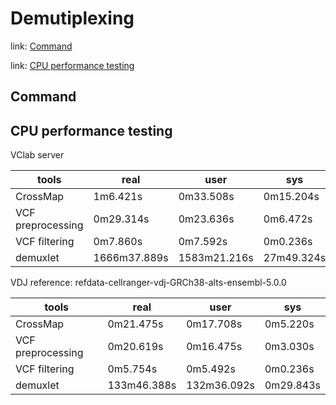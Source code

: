 # Demutiplexing
link: [Command](#command)

link: [CPU performance testing](#cpu-performance-testing)

## Command





## CPU performance testing
VClab server



| tools                | real         | user          | sys          |
|----------------------|--------------|---------------|--------------|
| CrossMap             | 1m6.421s     | 0m33.508s     | 0m15.204s    | 
| VCF preprocessing    | 0m29.314s    | 0m23.636s     | 0m6.472s     | 
| VCF filtering        | 0m7.860s     | 0m7.592s      | 0m0.236s     |
| demuxlet             | 1666m37.889s | 1583m21.216s  | 27m49.324s   |






VDJ reference: refdata-cellranger-vdj-GRCh38-alts-ensembl-5.0.0


| tools                | real         | user          | sys          |
|----------------------|--------------|---------------|--------------|
| CrossMap             | 0m21.475s    | 0m17.708s     | 0m5.220s     | 
| VCF preprocessing    | 0m20.619s    | 0m16.475s     | 0m3.030s     | 
| VCF filtering        | 0m5.754s     | 0m5.492s      | 0m0.236s     |
| demuxlet             | 133m46.388s  | 132m36.092s   | 0m29.843s    |
